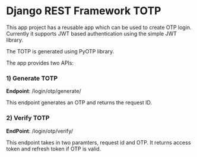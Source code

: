 # Django REST Framework TOTP

This app project has a reusable app which can be used to create OTP login. Currently it supports JWT based authentication using the simple JWT library.

The TOTP is generated using PyOTP library.

The app provides two APIs:

### 1) Generate TOTP
<b>Endpoint</b>: /login/otp/generate/

This endpoint generates an OTP and returns the request ID.

### 2) Verify TOTP
<b>EndPoint</b>: /login/otp/verify/

This endpoint takes in two paramters, request id and OTP. It returns access token and refresh token if OTP is valid.